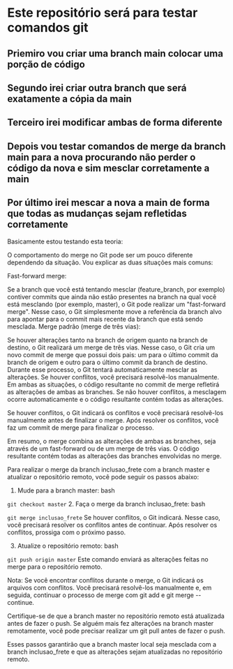 # Este repositório será para testar comandos git

## Priemiro vou criar uma branch main colocar uma porção de código

## Segundo irei criar outra branch que será exatamente a cópia da main

## Terceiro irei modificar ambas de forma diferente

## Depois vou testar comandos de merge da branch main para a nova procurando não perder o código da nova e sim mesclar corretamente a main

## Por último irei mescar a nova a main de forma que todas as mudanças sejam refletidas corretamente

Basicamente estou testando esta teoria:

  
O comportamento do merge no Git pode ser um pouco diferente dependendo da situação. Vou explicar as duas situações mais comuns:

Fast-forward merge:

Se a branch que você está tentando mesclar (feature_branch, por exemplo) contiver commits que ainda não estão presentes na branch na qual você está mesclando (por exemplo, master), o Git pode realizar um "fast-forward merge". Nesse caso, o Git simplesmente move a referência da branch alvo para apontar para o commit mais recente da branch que está sendo mesclada.
Merge padrão (merge de três vias):

Se houver alterações tanto na branch de origem quanto na branch de destino, o Git realizará um merge de três vias. Nesse caso, o Git cria um novo commit de merge que possui dois pais: um para o último commit da branch de origem e outro para o último commit da branch de destino.
Durante esse processo, o Git tentará automaticamente mesclar as alterações. Se houver conflitos, você precisará resolvê-los manualmente.
Em ambas as situações, o código resultante no commit de merge refletirá as alterações de ambas as branches. Se não houver conflitos, a mesclagem ocorre automaticamente e o código resultante contém todas as alterações.

Se houver conflitos, o Git indicará os conflitos e você precisará resolvê-los manualmente antes de finalizar o merge. Após resolver os conflitos, você faz um commit de merge para finalizar o processo.

Em resumo, o merge combina as alterações de ambas as branches, seja através de um fast-forward ou de um merge de três vias. O código resultante contém todas as alterações das branches envolvidas no merge.

Para realizar o merge da branch inclusao_frete com a branch master e atualizar o repositório remoto, você pode seguir os passos abaixo:

1. Mude para a branch master:
bash

```git checkout master```
2. Faça o merge da branch inclusao_frete:
bash

```git merge inclusao_frete```
Se houver conflitos, o Git indicará. Nesse caso, você precisará resolver os conflitos antes de continuar. Após resolver os conflitos, prossiga com o próximo passo.

3. Atualize o repositório remoto:
bash

```git push origin master```
Este comando enviará as alterações feitas no merge para o repositório remoto.

Nota:
Se você encontrar conflitos durante o merge, o Git indicará os arquivos com conflitos. Você precisará resolvê-los manualmente e, em seguida, continuar o processo de merge com git add e git merge --continue.

Certifique-se de que a branch master no repositório remoto está atualizada antes de fazer o push. Se alguém mais fez alterações na branch master remotamente, você pode precisar realizar um git pull antes de fazer o push.

Esses passos garantirão que a branch master local seja mesclada com a branch inclusao_frete e que as alterações sejam atualizadas no repositório remoto.
